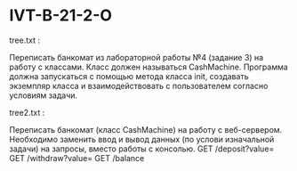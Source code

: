# IVT-B-21-2-O
tree.txt :

Переписать банкомат из лабораторной работы №4 (задание 3) на
работу с классами. Класс должен называться CashMachine.
Программа должна запускаться с помощью метода класса init,
создавать экземпляр класса и взаимодействовать с пользователем
согласно условиям задачи.

tree2.txt :

Переписать банкомат (класс CashMachine) на работу с
веб-сервером. Необходимо заменить ввод и вывод данных (по
услови изначальной задачи) на запросы, вместо работы с консолью.
GET /deposit?value=
GET /withdraw?value=
GET /balance



